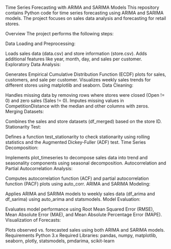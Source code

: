 Time Series Forecasting with ARIMA and SARIMA Models
This repository contains Python code for time series forecasting using ARIMA and SARIMA models. The project focuses on sales data analysis and forecasting for retail stores.

Overview
The project performs the following steps:

Data Loading and Preprocessing:

Loads sales data (data.csv) and store information (store.csv).
Adds additional features like year, month, day, and sales per customer.
Exploratory Data Analysis:

Generates Empirical Cumulative Distribution Function (ECDF) plots for sales, customers, and sale per customer.
Visualizes weekly sales trends for different stores using matplotlib and seaborn.
Data Cleaning:

Handles missing data by removing rows where stores were closed (Open != 0) and zero sales (Sales != 0).
Imputes missing values in CompetitionDistance with the median and other columns with zeros.
Merging Datasets:

Combines the sales and store datasets (df_merged) based on the store ID.
Stationarity Test:

Defines a function test_stationarity to check stationarity using rolling statistics and the Augmented Dickey-Fuller (ADF) test.
Time Series Decomposition:

Implements plot_timeseries to decompose sales data into trend and seasonality components using seasonal decomposition.
Autocorrelation and Partial Autocorrelation Analysis:

Computes autocorrelation function (ACF) and partial autocorrelation function (PACF) plots using auto_corr.
ARIMA and SARIMA Modeling:

Applies ARIMA and SARIMA models to weekly sales data (df_arima and df_sarima) using auto_arima and statsmodels.
Model Evaluation:

Evaluates model performance using Root Mean Squared Error (RMSE), Mean Absolute Error (MAE), and Mean Absolute Percentage Error (MAPE).
Visualization of Forecasts:

Plots observed vs. forecasted sales using both ARIMA and SARIMA models.
Requirements
Python 3.x
Required Libraries: pandas, numpy, matplotlib, seaborn, plotly, statsmodels, pmdarima, scikit-learn
